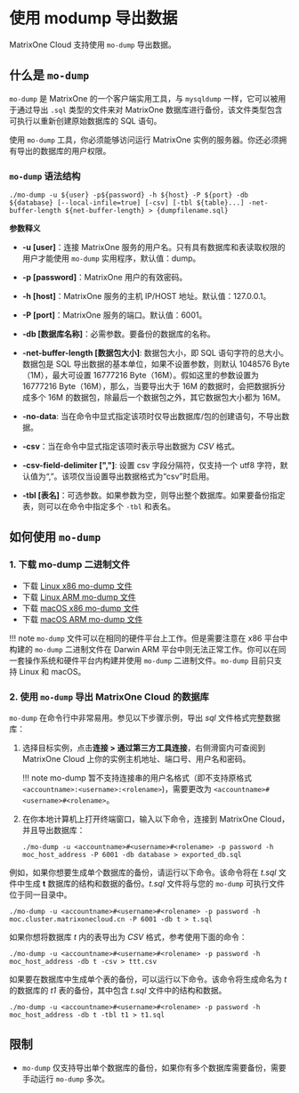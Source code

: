 # 使用 modump 导出数据

MatrixOne Cloud 支持使用 `mo-dump` 导出数据。

## 什么是 `mo-dump`

`mo-dump` 是 MatrixOne 的一个客户端实用工具，与 `mysqldump` 一样，它可以被用于通过导出 `.sql` 类型的文件来对 MatrixOne 数据库进行备份，该文件类型包含可执行以重新创建原始数据库的 SQL 语句。

使用 `mo-dump` 工具，你必须能够访问运行 MatrixOne 实例的服务器。你还必须拥有导出的数据库的用户权限。

### `mo-dump` 语法结构

```
./mo-dump -u ${user} -p${password} -h ${host} -P ${port} -db ${database} [--local-infile=true] [-csv] [-tbl ${table}...] -net-buffer-length ${net-buffer-length} > {dumpfilename.sql}
```

**参数释义**

- **-u [user]**：连接 MatrixOne 服务的用户名。只有具有数据库和表读取权限的用户才能使用 `mo-dump` 实用程序，默认值：dump。

- **-p [password]**：MatrixOne 用户的有效密码。

- **-h [host]**：MatrixOne 服务的主机 IP/HOST 地址。默认值：127.0.0.1。

- **-P [port]**：MatrixOne 服务的端口。默认值：6001。

- **-db [数据库名称]**：必需参数。要备份的数据库的名称。

- **-net-buffer-length [数据包大小]**: 数据包大小，即 SQL 语句字符的总大小。数据包是 SQL 导出数据的基本单位，如果不设置参数，则默认 1048576 Byte（1M），最大可设置 16777216 Byte（16M）。假如这里的参数设置为 16777216 Byte（16M），那么，当要导出大于 16M 的数据时，会把数据拆分成多个 16M 的数据包，除最后一个数据包之外，其它数据包大小都为 16M。

- **-no-data**: 当在命令中显式指定该项时仅导出数据库/包的创建语句，不导出数据。

- **-csv**：当在命令中显式指定该项时表示导出数据为 *CSV* 格式。

- **-csv-field-delimiter [","]**: 设置 csv 字段分隔符，仅支持一个 utf8 字符，默认值为“,”。该项仅当设置导出数据格式为“csv”时启用。

- **-tbl [表名]**：可选参数。如果参数为空，则导出整个数据库。如果要备份指定表，则可以在命令中指定多个 `-tbl` 和表名。

## 如何使用 `mo-dump`

### 1. 下载 mo-dump 二进制文件

- 下载 [Linux x86 mo-dump 文件](https://github.com/matrixorigin/artwork/blob/main/docs/download/modump/linux-x86/mo-dump)
- 下载 [Linux ARM mo-dump 文件](https://github.com/matrixorigin/artwork/blob/main/docs/download/modump/linuxarm/mo-dump)
- 下载 [macOS x86 mo-dump 文件](https://github.com/matrixorigin/artwork/blob/main/docs/download/modump/osx86/mo-dump)
- 下载 [macOS ARM mo-dump 文件](https://github.com/matrixorigin/artwork/blob/main/docs/download/modump/osarm/mo-dump)

!!! note
    `mo-dump` 文件可以在相同的硬件平台上工作。但是需要注意在 x86 平台中构建的 `mo-dump` 二进制文件在 Darwin ARM 平台中则无法正常工作。你可以在同一套操作系统和硬件平台内构建并使用 `mo-dump` 二进制文件。`mo-dump` 目前只支持 Linux 和 macOS。

### 2. 使用 `mo-dump` 导出 MatrixOne Cloud 的数据库

`mo-dump` 在命令行中非常易用。参见以下步骤示例，导出 *sql* 文件格式完整数据库：

1. 选择目标实例，点击**连接 > 通过第三方工具连接**，右侧滑窗内可查阅到 MatrixOne Cloud 上你的实例主机地址、端口号、用户名和密码。

    !!! note
        mo-dump 暂不支持连接串的用户名格式（即不支持原格式 `<accountname>:<username>:<rolename>`)，需要更改为 `<accountname>#<username>#<rolename>`。

2. 在你本地计算机上打开终端窗口，输入以下命令，连接到 MatrixOne Cloud，并且导出数据库：

    ```
    ./mo-dump -u <accountname>#<username>#<rolename> -p password -h moc_host_address -P 6001 -db database > exported_db.sql
    ```

例如，如果你想要生成单个数据库的备份，请运行以下命令。该命令将在 *t.sql* 文件中生成 **t** 数据库的结构和数据的备份。*t.sql* 文件将与您的 `mo-dump` 可执行文件位于同一目录中。

```
./mo-dump -u <accountname>#<username>#<rolename> -p password -h moc.cluster.matrixonecloud.cn -P 6001 -db t > t.sql
```

如果你想将数据库 *t* 内的表导出为 *CSV* 格式，参考使用下面的命令：

```
./mo-dump -u <accountname>#<username>#<rolename> -p password -h moc_host_address -db t -csv > ttt.csv
```

如果要在数据库中生成单个表的备份，可以运行以下命令。该命令将生成命名为 *t* 的数据库的 *t1* 表的备份，其中包含 *t.sql* 文件中的结构和数据。

```
./mo-dump -u <accountname>#<username>#<rolename> -p password -h moc_host_address -db t -tbl t1 > t1.sql
```

## 限制

- `mo-dump` 仅支持导出单个数据库的备份，如果你有多个数据库需要备份，需要手动运行 `mo-dump` 多次。
